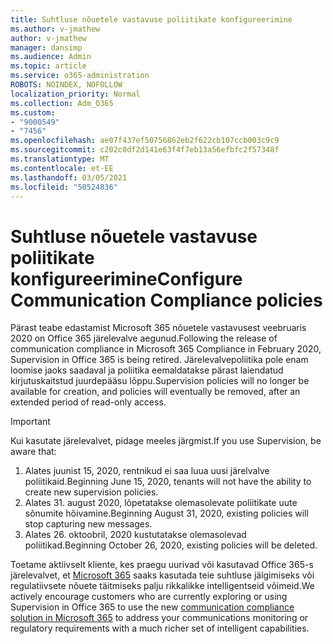 ```yaml
---
title: Suhtluse nõuetele vastavuse poliitikate konfigureerimine
ms.author: v-jmathew
author: v-jmathew
manager: dansimp
ms.audience: Admin
ms.topic: article
ms.service: o365-administration
ROBOTS: NOINDEX, NOFOLLOW
localization_priority: Normal
ms.collection: Adm_O365
ms.custom:
- "9000549"
- "7456"
ms.openlocfilehash: ae07f437ef50756862eb2f622cb107ccb003c9c9
ms.sourcegitcommit: c202c0df2d141e63f4f7eb13a56efbfc2f57348f
ms.translationtype: MT
ms.contentlocale: et-EE
ms.lasthandoff: 03/05/2021
ms.locfileid: "50524836"
---
```

# <a name="configure-communication-compliance-policies"></a><span data-ttu-id="8ceaa-102">Suhtluse nõuetele vastavuse poliitikate konfigureerimine</span><span class="sxs-lookup"><span data-stu-id="8ceaa-102">Configure Communication Compliance policies</span></span>

<span data-ttu-id="8ceaa-103">Pärast teabe edastamist Microsoft 365 nõuetele vastavusest veebruaris 2020 on Office 365 järelevalve aegunud.</span><span class="sxs-lookup"><span data-stu-id="8ceaa-103">Following the release of communication compliance in Microsoft 365 Compliance in February 2020, Supervision in Office 365 is being retired.</span></span> <span data-ttu-id="8ceaa-104">Järelevalvepoliitika pole enam loomise jaoks saadaval ja poliitika eemaldatakse pärast laiendatud kirjutuskaitstud juurdepääsu lõppu.</span><span class="sxs-lookup"><span data-stu-id="8ceaa-104">Supervision policies will no longer be available for creation, and policies will eventually be removed, after an extended period of read-only access.</span></span>

> [!IMPORTANT]
> <span data-ttu-id="8ceaa-105">Kui kasutate järelevalvet, pidage meeles järgmist.</span><span class="sxs-lookup"><span data-stu-id="8ceaa-105">If you use Supervision, be aware that:</span></span>
>
> 1. <span data-ttu-id="8ceaa-106">Alates juunist 15, 2020, rentnikud ei saa luua uusi järelvalve poliitikaid.</span><span class="sxs-lookup"><span data-stu-id="8ceaa-106">Beginning June 15, 2020, tenants will not have the ability to create new supervision policies.</span></span>
> 2. <span data-ttu-id="8ceaa-107">Alates 31. august 2020, lõpetatakse olemasolevate poliitikate uute sõnumite hõivamine.</span><span class="sxs-lookup"><span data-stu-id="8ceaa-107">Beginning August 31, 2020, existing policies will stop capturing new messages.</span></span>
> 3. <span data-ttu-id="8ceaa-108">Alates 26. oktoobril, 2020 kustutatakse olemasolevad poliitikad.</span><span class="sxs-lookup"><span data-stu-id="8ceaa-108">Beginning October 26, 2020, existing policies will be deleted.</span></span>

<span data-ttu-id="8ceaa-109">Toetame aktiivselt kliente, kes praegu uurivad või kasutavad Office 365-s järelevalvet, et [Microsoft 365](https://go.microsoft.com/fwlink/?linkid=2128593) saaks kasutada teie suhtluse jälgimiseks või regulatiivsete nõuete täitmiseks palju rikkalikke intelligentseid võimeid.</span><span class="sxs-lookup"><span data-stu-id="8ceaa-109">We actively encourage customers who are currently exploring or using Supervision in Office 365 to use the new [communication compliance solution in Microsoft 365](https://go.microsoft.com/fwlink/?linkid=2128593) to address your communications monitoring or regulatory requirements with a much richer set of intelligent capabilities.</span></span>
